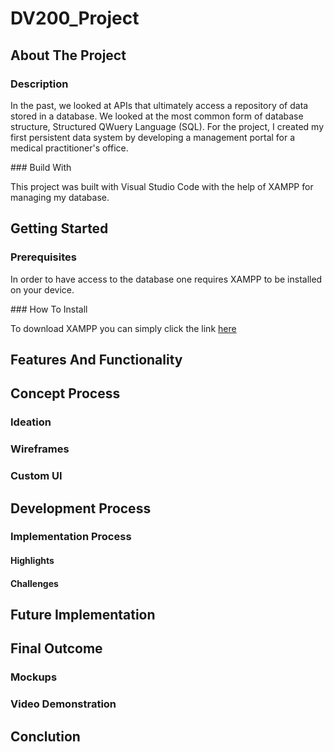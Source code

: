 # DV200_Project
 
## About The Project
### Description
<p> 
 In the past, we looked at APIs that ultimately access a repository of data stored in a database. We looked at the most common form of database structure, Structured QWuery Language (SQL).
 For the project, I created my first persistent data system by developing a management portal for a medical practitioner's office.
</p>
### Build With
<p>
 This project was built with Visual Studio Code with the help of XAMPP for managing my database.
</p>

## Getting Started
### Prerequisites
<p>
 In order to have access to the database one requires XAMPP to be installed on your device.
</p>
### How To Install
<p>
 To download XAMPP you can simply click the link <a href="https://www.apachefriends.org/">here</a>
</p>

## Features And Functionality

## Concept Process
### Ideation
### Wireframes
### Custom UI

## Development Process
### Implementation Process
#### Highlights
#### Challenges

## Future Implementation

## Final Outcome
### Mockups
### Video Demonstration

## Conclution
